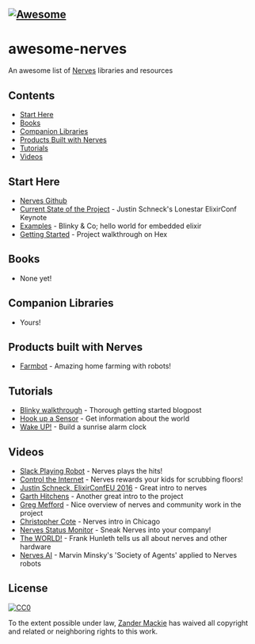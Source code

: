 [![Awesome](https://cdn.rawgit.com/sindresorhus/awesome/d7305f38d29fed78fa85652e3a63e154dd8e8829/media/badge.svg)](https://github.com/sindresorhus/awesome)
---
# awesome-nerves

An awesome list of [Nerves](http://nerves-project.org/) libraries and resources

## Contents
 - [Start Here](#start-here)
 - [Books](#books)
 - [Companion Libraries](#companion-libraries)
 - [Products Built with Nerves](#Products-built-with-Nerves)
 - [Tutorials](#tutorials)
 - [Videos](#videos)
 
## Start Here
 - [Nerves Github](https://github.com/nerves-project)
 - [Current State of the Project](https://youtu.be/pVHhmqYozOM?list=PLzBBtNlH89Z4FkEqp3vFMfne1dUreF7Gp) - Justin Schneck's Lonestar ElixirConf Keynote
 - [Examples](https://github.com/nerves-project/nerves-examples) - Blinky & Co; hello world for embedded elixir
 - [Getting Started](https://hexdocs.pm/nerves/getting-started.html) - Project walkthrough on Hex
 
## Books
- None yet!

## Companion Libraries
- Yours!

## Products built with Nerves
  - [Farmbot](https://github.com/farmbot) - Amazing home farming with robots!

## Tutorials
- [Blinky walkthrough](https://cafecode.co/posts/getting-started-with-nerves-embedded-elixir-on-raspberry-pi-3/) - Thorough getting started blogpost
- [Hook up a Sensor](http://www.carstenblock.org/post/project-excelsius/) - Get information about the world
- [Wake UP!](http://www.grappendorf.net/projects/sunrise-alarm-clock/hardware.html) - Build a sunrise alarm clock

## Videos
- [Slack Playing Robot](https://www.youtube.com/watch?v=-MzJ-HxRcVI) - Nerves plays the hits!
- [Control the Internet](https://www.youtube.com/watch?v=cznxe3TCevk) - Nerves rewards your kids for scrubbing floors!
- [Justin Schneck, ElixirConfEU 2016](https://www.youtube.com/watch?v=pVHhmqYozOM) - Great intro to nerves
- [Garth Hitchens](https://youtu.be/kpzQrFC55q4) - Another great intro to the project
- [Greg Mefford](https://www.youtube.com/watch?v=YMVL4275Zog) - Nice overview of nerves and community work in the project
- [Christopher Cote](https://www.youtube.com/watch?v=aQ_P9m4JzlQ) - Nerves intro in Chicago
- [Nerves Status Monitor](https://www.youtube.com/watch?v=vbPbulimWLk) - Sneak Nerves into your company!
- [The WORLD!](https://www.youtube.com/watch?v=SVy7gRU_-P8) - Frank Hunleth tells us all about nerves and other hardware
- [Nerves AI](https://www.youtube.com/watch?v=N_PXas9LtzU) - Marvin Minsky's 'Society of Agents' applied to Nerves robots


## License

[![CC0](http://mirrors.creativecommons.org/presskit/buttons/88x31/svg/cc-zero.svg)](https://creativecommons.org/publicdomain/zero/1.0/)

To the extent possible under law, [Zander Mackie](http://zandermackie.com) has waived all copyright and related or neighboring rights to this work.

